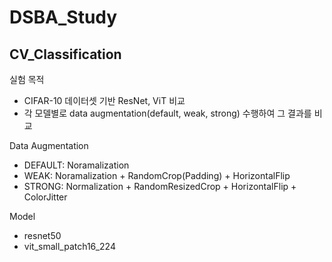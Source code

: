# DSBA_Study

## CV_Classification

실험 목적
- CIFAR-10 데이터셋 기반 ResNet, ViT 비교
- 각 모델별로 data augmentation(default, weak, strong) 수행하여 그 결과를 비교

Data Augmentation
- DEFAULT: Noramalization
- WEAK:  Noramalization + RandomCrop(Padding) + HorizontalFlip
- STRONG: Normalization + RandomResizedCrop + HorizontalFlip + ColorJitter

Model
- resnet50
- vit_small_patch16_224
